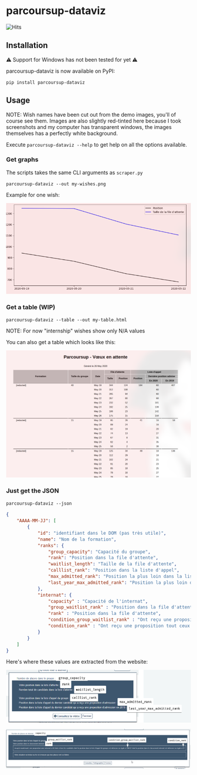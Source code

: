 # parcoursup-dataviz

![Hits](https://hitcounter.pythonanywhere.com/count/tag.svg?url=https%3A%2F%2Fgithub.com%2Fewen-lbh%2Fparcoursup-dataviz)

## Installation

:warning: Support for Windows has not been tested for yet :warning:

parcoursup-dataviz is now available on PyPI:

```sh-session
pip install parcoursup-dataviz
```

## Usage

NOTE: Wish names have been cut out from the demo images, you'll of course see them. Images are also slightly red-tinted here because I took screenshots and my computer has transparent windows, the images themselves has a perfectly white background.

Execute `parcoursup-dataviz --help` to get help on all the options available.

### Get graphs

The scripts takes the same CLI arguments as `scraper.py`

```sh-session
parcoursup-dataviz --out my-wishes.png
```

Example for one wish:

![One graph plotting waitlist position & length over time for a wish](./demo-graph.png)

### Get a table (WIP)

```
parcoursup-dataviz --table --out my-table.html
```

NOTE: For now "internship" wishes show only N/A values

You can also get a table which looks like this:

![Table showing numbers for three wishes](./demo-table.png)


### Just get the JSON

```sh-session
parcoursup-dataviz --json
```

```json
{
    "AAAA-MM-JJ": [
        {
            "id": "identifiant dans le DOM (pas très utile)",
            "name": "Nom de la formation",
            "ranks": {
                "group_capacity": "Capacité du groupe",
                "rank": "Position dans la file d'attente",
                "waitlist_length": "Taille de la file d'attente",
                "calllist_rank": "Position dans la liste d'appel",
                "max_admitted_rank": "Position la plus loin dans la liste d'appel à avoir été acceptée cette année",
                "last_year_max_admitted_rank": "Position la plus loin dans la liste d'appel à avoir été acceptée en 2019",
            },
            "internat": {
                "capacity" : "Capacité de l'internat",
                "group_waitlist_rank" : "Position dans la file d'attente du groupe",
                "rank" : "Position dans la file d'attente",
                "condition_group_waitlist_rank" : "Ont reçu une proposition tout ceux qui était positionnés avant où à cette position dans la file d'attente du groupe (ET voir condition_rank)",
                "condition_rank" : "Ont reçu une proposition tout ceux qui était positionnés avant où à cette position dans la file d'attente (ET voir condition_group_waitlist_rank)",
            }
        }
    ]
}
```

Here's where these values are extracted from the website:

![parcoursup interface for ranks with labels showing the corresponding JSON keys](ranks-properties-explanation.png)

![parcoursup interface for boarding school ranks with labels showing the corresponding JSON keys](internat-properties-explanation.png)
